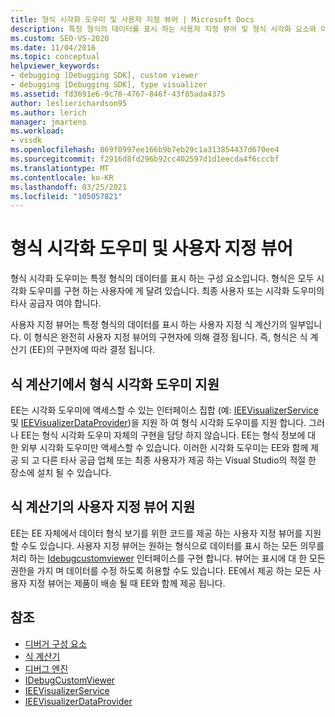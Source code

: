 ```yaml
---
title: 형식 시각화 도우미 및 사용자 지정 뷰어 | Microsoft Docs
description: 특정 형식의 데이터를 표시 하는 사용자 지정 뷰어 및 형식 시각화 요소와 이러한 구성 요소 간의 차이점에 대해 알아봅니다.
ms.custom: SEO-VS-2020
ms.date: 11/04/2016
ms.topic: conceptual
helpviewer_keywords:
- debugging [Debugging SDK], custom viewer
- debugging [Debugging SDK], type visualizer
ms.assetid: fd3691e6-9c78-4767-846f-43f85ada4375
author: leslierichardson95
ms.author: lerich
manager: jmartens
ms.workload:
- vssdk
ms.openlocfilehash: 869f0997ee166b9b7eb29c1a313854437d670ee4
ms.sourcegitcommit: f2916d8fd296b92cc402597d1d1eecda4f6cccbf
ms.translationtype: MT
ms.contentlocale: ko-KR
ms.lasthandoff: 03/25/2021
ms.locfileid: "105057821"
---
```

# <a name="type-visualizer-and-custom-viewer"></a>형식 시각화 도우미 및 사용자 지정 뷰어
형식 시각화 도우미는 특정 형식의 데이터를 표시 하는 구성 요소입니다. 형식은 모두 시각화 도우미를 구현 하는 사용자에 게 달려 있습니다. 최종 사용자 또는 시각화 도우미의 타사 공급자 여야 합니다.

 사용자 지정 뷰어는 특정 형식의 데이터를 표시 하는 사용자 지정 식 계산기의 일부입니다. 이 형식은 완전히 사용자 지정 뷰어의 구현자에 의해 결정 됩니다. 즉, 형식은 식 계산기 (EE)의 구현자에 따라 결정 됩니다.

## <a name="support-for-type-visualizers-in-an-expression-evaluator"></a>식 계산기에서 형식 시각화 도우미 지원
 EE는 시각화 도우미에 액세스할 수 있는 인터페이스 집합 (예: [IEEVisualizerService](../../extensibility/debugger/reference/ieevisualizerservice.md) 및 [IEEVisualizerDataProvider](../../extensibility/debugger/reference/ieevisualizerdataprovider.md))을 지원 하 여 형식 시각화 도우미를 지원 합니다. 그러나 EE는 형식 시각화 도우미 자체의 구현을 담당 하지 않습니다. EE는 형식 정보에 대 한 외부 시각화 도우미만 액세스할 수 있습니다. 이러한 시각화 도우미는 EE와 함께 제공 되 고 다른 타사 공급 업체 또는 최종 사용자가 제공 하는 Visual Studio의 적절 한 장소에 설치 될 수 있습니다.

## <a name="support-for-custom-viewers-in-an-expression-evaluator"></a>식 계산기의 사용자 지정 뷰어 지원
 EE는 EE 자체에서 데이터 형식 보기를 위한 코드를 제공 하는 사용자 지정 뷰어를 지원할 수도 있습니다. 사용자 지정 뷰어는 원하는 형식으로 데이터를 표시 하는 모든 의무를 처리 하는 [Idebugcustomviewer](../../extensibility/debugger/reference/idebugcustomviewer.md) 인터페이스를 구현 합니다. 뷰어는 표시에 대 한 모든 권한을 가지 며 데이터를 수정 하도록 허용할 수도 있습니다. EE에서 제공 하는 모든 사용자 지정 뷰어는 제품이 배송 될 때 EE와 함께 제공 됩니다.

## <a name="see-also"></a>참조
- [디버거 구성 요소](../../extensibility/debugger/debugger-components.md)
- [식 계산기](../../extensibility/debugger/expression-evaluator.md)
- [디버그 엔진](../../extensibility/debugger/debug-engine.md)
- [IDebugCustomViewer](../../extensibility/debugger/reference/idebugcustomviewer.md)
- [IEEVisualizerService](../../extensibility/debugger/reference/ieevisualizerservice.md)
- [IEEVisualizerDataProvider](../../extensibility/debugger/reference/ieevisualizerdataprovider.md)
